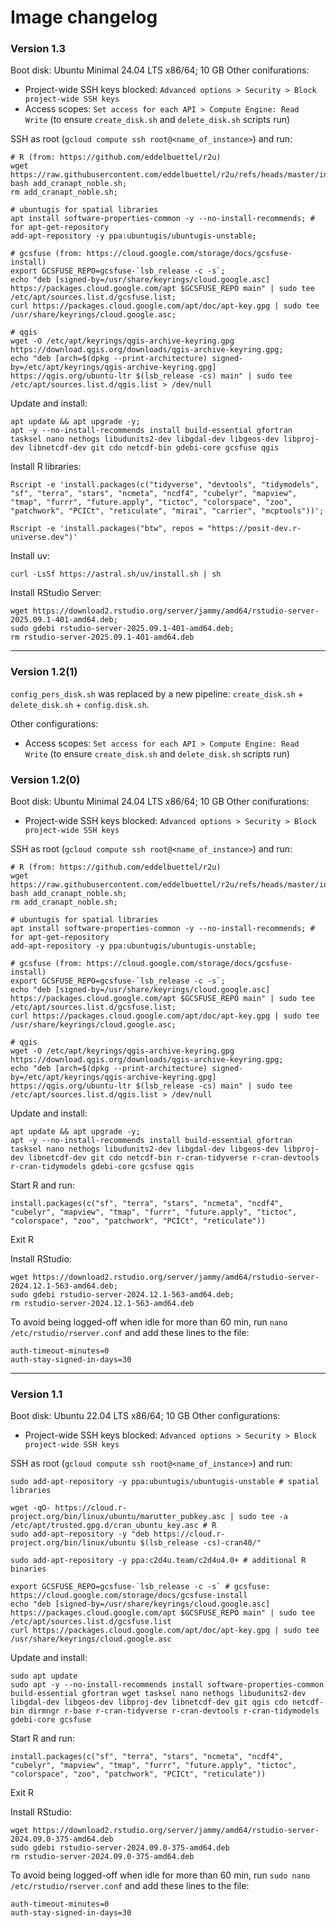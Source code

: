 
# Image changelog

### Version 1.3
Boot disk: Ubuntu Minimal 24.04 LTS x86/64; 10 GB
Other conifurations:
- Project-wide SSH keys blocked: `Advanced options > Security > Block project-wide SSH keys`
- Access scopes: `Set access for each API > Compute Engine: Read Write`
(to ensure `create_disk.sh` and `delete_disk.sh` scripts run)
  
SSH as root (`gcloud compute ssh root@<name_of_instance>`) and run:

```
# R (from: https://github.com/eddelbuettel/r2u)
wget https://raw.githubusercontent.com/eddelbuettel/r2u/refs/heads/master/inst/scripts/add_cranapt_noble.sh;
bash add_cranapt_noble.sh;
rm add_cranapt_noble.sh;

# ubuntugis for spatial libraries
apt install software-properties-common -y --no-install-recommends; # for apt-get-repository
add-apt-repository -y ppa:ubuntugis/ubuntugis-unstable;

# gcsfuse (from: https://cloud.google.com/storage/docs/gcsfuse-install)
export GCSFUSE_REPO=gcsfuse-`lsb_release -c -s`;
echo "deb [signed-by=/usr/share/keyrings/cloud.google.asc] https://packages.cloud.google.com/apt $GCSFUSE_REPO main" | sudo tee /etc/apt/sources.list.d/gcsfuse.list;
curl https://packages.cloud.google.com/apt/doc/apt-key.gpg | sudo tee /usr/share/keyrings/cloud.google.asc;

# qgis
wget -O /etc/apt/keyrings/qgis-archive-keyring.gpg https://download.qgis.org/downloads/qgis-archive-keyring.gpg;
echo "deb [arch=$(dpkg --print-architecture) signed-by=/etc/apt/keyrings/qgis-archive-keyring.gpg] https://qgis.org/ubuntu-ltr $(lsb_release -cs) main" | sudo tee /etc/apt/sources.list.d/qgis.list > /dev/null

```

Update and install:
```
apt update && apt upgrade -y;
apt -y --no-install-recommends install build-essential gfortran tasksel nano nethogs libudunits2-dev libgdal-dev libgeos-dev libproj-dev libnetcdf-dev git cdo netcdf-bin gdebi-core gcsfuse qgis
```

Install R libraries:
```
Rscript -e 'install.packages(c("tidyverse", "devtools", "tidymodels", "sf", "terra", "stars", "ncmeta", "ncdf4", "cubelyr", "mapview", "tmap", "furrr", "future.apply", "tictoc", "colorspace", "zoo", "patchwork", "PCICt", "reticulate", "mirai", "carrier", "mcptools"))';

Rscript -e 'install.packages("btw", repos = "https://posit-dev.r-universe.dev")'
```

Install uv:
```
curl -LsSf https://astral.sh/uv/install.sh | sh
```

Install RStudio Server:
```
wget https://download2.rstudio.org/server/jammy/amd64/rstudio-server-2025.09.1-401-amd64.deb;
sudo gdebi rstudio-server-2025.09.1-401-amd64.deb;
rm rstudio-server-2025.09.1-401-amd64.deb
```
-----

### Version 1.2(1)
`config_pers_disk.sh` was replaced by a new pipeline: `create_disk.sh` + `delete_disk.sh` + `config.disk.sh`.  
  
Other configurations:
- Access scopes: `Set access for each API > Compute Engine: Read Write`
(to ensure `create_disk.sh` and `delete_disk.sh` scripts run)

### Version 1.2(0)
Boot disk: Ubuntu Minimal 24.04 LTS x86/64; 10 GB
Other conifurations:
- Project-wide SSH keys blocked: `Advanced options > Security > Block project-wide SSH keys`

SSH as root (`gcloud compute ssh root@<name_of_instance>`) and run:

```
# R (from: https://github.com/eddelbuettel/r2u)
wget https://raw.githubusercontent.com/eddelbuettel/r2u/refs/heads/master/inst/scripts/add_cranapt_noble.sh;
bash add_cranapt_noble.sh;
rm add_cranapt_noble.sh;

# ubuntugis for spatial libraries
apt install software-properties-common -y --no-install-recommends; # for apt-get-repository
add-apt-repository -y ppa:ubuntugis/ubuntugis-unstable;

# gcsfuse (from: https://cloud.google.com/storage/docs/gcsfuse-install)
export GCSFUSE_REPO=gcsfuse-`lsb_release -c -s`;
echo "deb [signed-by=/usr/share/keyrings/cloud.google.asc] https://packages.cloud.google.com/apt $GCSFUSE_REPO main" | sudo tee /etc/apt/sources.list.d/gcsfuse.list;
curl https://packages.cloud.google.com/apt/doc/apt-key.gpg | sudo tee /usr/share/keyrings/cloud.google.asc;

# qgis
wget -O /etc/apt/keyrings/qgis-archive-keyring.gpg https://download.qgis.org/downloads/qgis-archive-keyring.gpg;
echo "deb [arch=$(dpkg --print-architecture) signed-by=/etc/apt/keyrings/qgis-archive-keyring.gpg] https://qgis.org/ubuntu-ltr $(lsb_release -cs) main" | sudo tee /etc/apt/sources.list.d/qgis.list > /dev/null

```

Update and install:
```
apt update && apt upgrade -y;
apt -y --no-install-recommends install build-essential gfortran tasksel nano nethogs libudunits2-dev libgdal-dev libgeos-dev libproj-dev libnetcdf-dev git cdo netcdf-bin r-cran-tidyverse r-cran-devtools r-cran-tidymodels gdebi-core gcsfuse qgis

```

Start R and run:
```
install.packages(c("sf", "terra", "stars", "ncmeta", "ncdf4", "cubelyr", "mapview", "tmap", "furrr", "future.apply", "tictoc", "colorspace", "zoo", "patchwork", "PCICt", "reticulate"))
```
Exit R

Install RStudio:
```
wget https://download2.rstudio.org/server/jammy/amd64/rstudio-server-2024.12.1-563-amd64.deb;
sudo gdebi rstudio-server-2024.12.1-563-amd64.deb;
rm rstudio-server-2024.12.1-563-amd64.deb
```
To avoid being logged-off when idle for more than 60 min, run `nano /etc/rstudio/rserver.conf` and add these lines to the file:
```
auth-timeout-minutes=0
auth-stay-signed-in-days=30
```

-----

### Version 1.1
Boot disk: Ubuntu 22.04 LTS x86/64; 10 GB
Other configurations:
- Project-wide SSH keys blocked: `Advanced options > Security > Block project-wide SSH keys`

SSH as root (`gcloud compute ssh root@<name_of_instance>`) and run:
```
sudo add-apt-repository -y ppa:ubuntugis/ubuntugis-unstable # spatial libraries

wget -qO- https://cloud.r-project.org/bin/linux/ubuntu/marutter_pubkey.asc | sudo tee -a /etc/apt/trusted.gpg.d/cran_ubuntu_key.asc # R
sudo add-apt-repository -y "deb https://cloud.r-project.org/bin/linux/ubuntu $(lsb_release -cs)-cran40/"

sudo add-apt-repository -y ppa:c2d4u.team/c2d4u4.0+ # additional R binaries

export GCSFUSE_REPO=gcsfuse-`lsb_release -c -s` # gcsfuse: https://cloud.google.com/storage/docs/gcsfuse-install
echo "deb [signed-by=/usr/share/keyrings/cloud.google.asc] https://packages.cloud.google.com/apt $GCSFUSE_REPO main" | sudo tee /etc/apt/sources.list.d/gcsfuse.list
curl https://packages.cloud.google.com/apt/doc/apt-key.gpg | sudo tee /usr/share/keyrings/cloud.google.asc
```

Update and install:
```
sudo apt update
sudo apt -y --no-install-recommends install software-properties-common build-essential gfortran wget tasksel nano nethogs libudunits2-dev libgdal-dev libgeos-dev libproj-dev libnetcdf-dev git qgis cdo netcdf-bin dirmngr r-base r-cran-tidyverse r-cran-devtools r-cran-tidymodels gdebi-core gcsfuse
```

Start R and run:
```
install.packages(c("sf", "terra", "stars", "ncmeta", "ncdf4", "cubelyr", "mapview", "tmap", "furrr", "future.apply", "tictoc", "colorspace", "zoo", "patchwork", "PCICt", "reticulate"))
```
Exit R

Install RStudio:
```
wget https://download2.rstudio.org/server/jammy/amd64/rstudio-server-2024.09.0-375-amd64.deb
sudo gdebi rstudio-server-2024.09.0-375-amd64.deb
rm rstudio-server-2024.09.0-375-amd64.deb
```
To avoid being logged-off when idle for more than 60 min, run `sudo nano /etc/rstudio/rserver.conf` and add these lines to the file:
```
auth-timeout-minutes=0
auth-stay-signed-in-days=30
```
